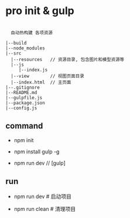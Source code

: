 # pro init & gulp
 
 ```  快速构建简单项目原型

   自动热构建 各项资源

 ```

 ``` 项目结构
|--build
|--node_modules
|--src
   |--resources   // 资源目录, 包含图片和模型资源等
   |--js
      |--index.js
   |--view        // 视图页面目录
   |--index.html  // 主页面
|--.gitignore
|--README.md
|--gulpfile.js  
|--package.json
|--config.js
 ```

## command

* npm init

* npm install gulp -g

* npm run dev // [gulp]

## run

* npm run dev   # 启动项目

* npm run clean # 清理项目
